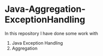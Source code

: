 # Java-Aggregation-ExceptionHandling

In this repository I have done some work with 
  1. Java Exception Handling
  2. Aggregation
